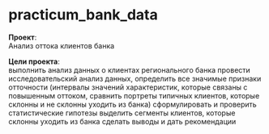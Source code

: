 # practicum_bank_data
**Проект**:<br>
Анализ оттока клиентов банка

**Цели проекта**:<br>
выполнить анализ данных о клиентах регионального банка
провести исследовательский анализ данных, определить все значимые признаки отточности (интервалы значений характеристик, которые связаны с повышенным оттоком, сравнить портреты типичных клиентов, которые склонны и не склонны уходить из банка)
сформулировать и проверить статистические гипотезы
выделить сегменты клиентов, которые склонны уходить из банка
сделать выводы и дать рекомендации
